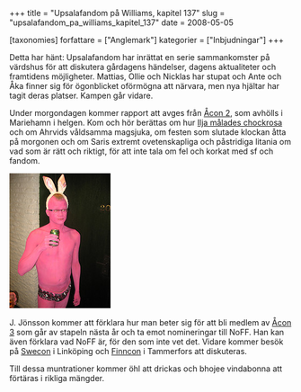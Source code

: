 +++
title = "Upsalafandom på Williams, kapitel 137"
slug = "upsalafandom_pa_williams_kapitel_137"
date = 2008-05-05

[taxonomies]
forfattare = ["Anglemark"]
kategorier = ["Inbjudningar"]
+++

Detta har hänt: Upsalafandom har inrättat en serie sammankomster på värdshus
för att diskutera gårdagens händelser, dagens aktualiteter och framtidens
möjligheter. Mattias, Ollie och Nicklas har stupat och Ante och Åka finner
sig för ögonblicket oförmögna att närvara, men nya hjältar har tagit deras
platser. Kampen går vidare.

Under morgondagen kommer rapport att avges från [Åcon
2](https://acon2.wordpress.com), som avhölls i Mariehamn i helgen. Kom och hör
berättas om hur [Ilja målades
chockrosa](https://www.flickr.com/photos/jophan/sets/72157604891888270) och om
Ahrvids våldsamma magsjuka, om festen som slutade klockan åtta på morgonen
och om Saris extremt ovetenskapliga och påstridiga litania om vad som är rätt
och riktigt, för att inte tala om fel och korkat med sf och fandom.

![Ilja](ilja.jpeg)

J. Jönsson kommer att förklara hur man beter sig för att bli medlem av [Åcon
3](https://acon3.wordpress.com) som går av stapeln nästa år och ta emot
nomineringar till NoFF. Han kan även förklara vad NoFF är, för den som inte
vet det. Vidare kommer besök på [Swecon](https://www.lysator.liu.se/confuse) i
Linköping och [Finncon](http://2008.finncon.org/en/index.htm) i Tammerfors
att diskuteras.

Till dessa muntrationer kommer öhl att drickas och bhojee vindabonna att
förtäras i rikliga mängder.
